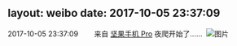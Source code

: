 layout: weibo
date: 2017-10-05 23:37:09
---
2017-10-05 23:37:09  &nbsp;&nbsp;&nbsp;&nbsp;&nbsp;&nbsp; 来自 <a href="http://app.weibo.com/t/feed/Z4AgP" rel="nofollow">坚果手机 Pro</a>
夜爬开始了…… ​​​
![图片](https://wx3.sinaimg.cn/large/6d2a6003ly1fk7sn2a87sj20qo0zkaew.jpg)
